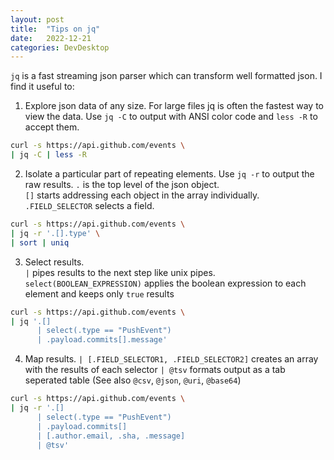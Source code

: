 ```yaml
---
layout: post
title:  "Tips on jq"
date:   2022-12-21
categories: DevDesktop
---
```


`jq` is a fast streaming json parser which can transform well formatted json.  I find it useful to:

1. Explore json data of any size. For large files jq is often the fastest way to view the data. Use `jq -C` to output with ANSI color code and `less -R` to accept them.
```zsh
curl -s https://api.github.com/events \
| jq -C | less -R
```
2. Isolate a particular part of repeating elements. Use `jq -r` to output the raw results.
`.` is the top level of the json object.  
`[]` starts addressing each object in the array individually.  
`.FIELD_SELECTOR` selects a field.
```zsh
curl -s https://api.github.com/events \
| jq -r '.[].type' \
| sort | uniq
```
3. Select results.  
`|` pipes results to the next step like unix pipes.  
`select(BOOLEAN_EXPRESSION)` applies the boolean expression to each element and keeps only `true` results
```zsh
curl -s https://api.github.com/events \
| jq '.[] 
      | select(.type == "PushEvent") 
      | .payload.commits[].message'
```
4. Map results.
`| [.FIELD_SELECTOR1, .FIELD_SELECTOR2]` creates an array with the results of each selector
`| @tsv` formats output as a tab seperated table (See also `@csv`, `@json`, `@uri`, `@base64`)
```zsh
curl -s https://api.github.com/events \
| jq -r '.[] 
      | select(.type == "PushEvent") 
      | .payload.commits[]
      | [.author.email, .sha, .message]
      | @tsv'
```

